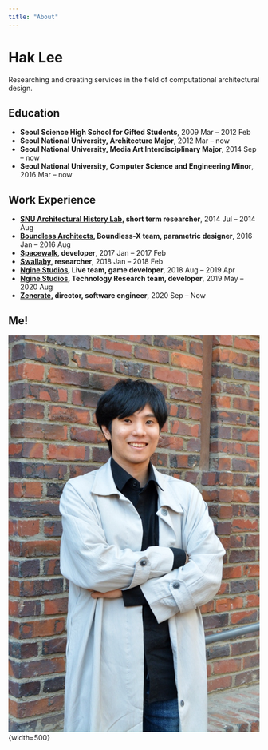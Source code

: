 ```yaml
---
title: "About"
---
```


# Hak Lee

Researching and creating services in the field of computational architectural design.

## Education
- **Seoul Science High School for Gifted Students**, 2009 Mar – 2012 Feb
- **Seoul National University, Architecture Major**, 2012 Mar – now
- **Seoul National University, Media Art Interdisciplinary Major**, 2014 Sep – now
- **Seoul National University, Computer Science and Engineering Minor**, 2016 Mar – now

## Work Experience

- **[SNU Architectural History Lab](https://architecture.snu.ac.kr/research/%EA%B1%B4%EC%B6%95%EC%82%AC%EC%97%B0%EA%B5%AC%EC%8B%A4-architectural-history-lab/), short term researcher**, 2014 Jul – 2014 Aug
- **[Boundless Architects](http://boundless.kr), Boundless-X team, parametric designer**, 2016 Jan – 2016 Aug
- **[Spacewalk](https://www.spacewalk.tech), developer**, 2017 Jan – 2017 Feb
- **[Swallaby](https://www.swallaby.com), researcher**, 2018 Jan – 2018 Feb
- **[Ngine Studios](https://www.ngine.co.kr), Live team, game developer**, 2018 Aug – 2019 Apr
- **[Ngine Studios](https://www.ngine.co.kr), Technology Research team, developer**, 2019 May – 2020 Aug
- **[Zenerate](https://zenerate.ai), director, software engineer**, 2020 Sep – Now

## Me!

![me](./assets/about/about-self.jpg){width=500}